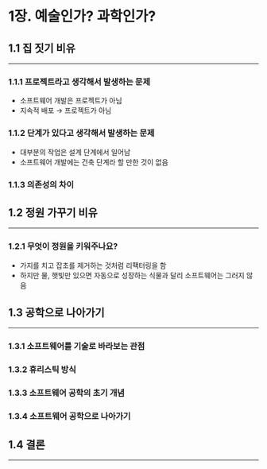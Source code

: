# 1장. 예술인가? 과학인가?

## 1.1 집 짓기 비유

---

### 1.1.1 프로젝트라고 생각해서 발생하는 문제

- 소프트웨어 개발은 프로젝트가 아님
- 지속적 배포 → 프로젝트가 아님

### 1.1.2 단계가 있다고 생각해서 발생하는 문제

- 대부분의 작업은 설계 단계에서 일어남
- 소프트웨어 개발에는 건축 단계라 할 만한 것이 없음

### 1.1.3 의존성의 차이

## 1.2 정원 가꾸기 비유

---

### 1.2.1 무엇이 정원을 키워주나요?

- 가지를 치고 잡초를 제거하는 것처럼 리팩터링을 함
- 하지만 물, 햇빛만 있으면 자동으로 성장하는 식물과 달리 소프트웨어는 그러지 않음

## 1.3 공학으로 나아가기

---

### 1.3.1 소프트웨어를 기술로 바라보는 관점

### 1.3.2 휴리스틱 방식

### 1.3.3 소프트웨어 공학의 초기 개념

### 1.3.4 소프트웨어 공학으로 나아가기

## 1.4 결론

---